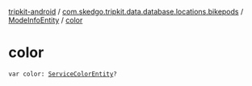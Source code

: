[tripkit-android](../../index.md) / [com.skedgo.tripkit.data.database.locations.bikepods](../index.md) / [ModeInfoEntity](index.md) / [color](./color.md)

# color

`var color: `[`ServiceColorEntity`](../-service-color-entity/index.md)`?`